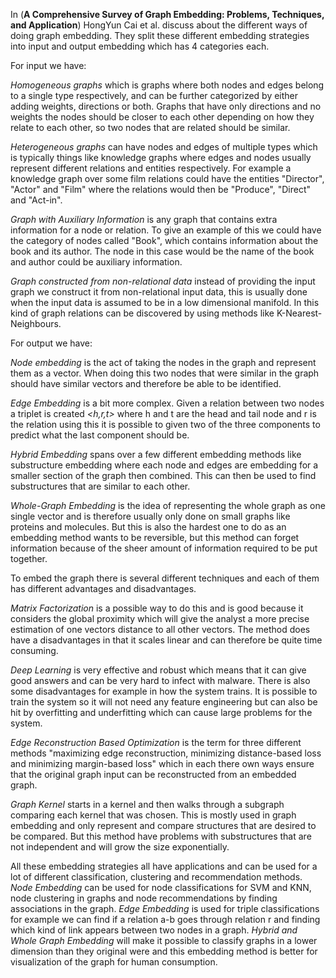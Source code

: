In (**A Comprehensive Survey of Graph Embedding: Problems, Techniques, and Application**) HongYun Cai et al. discuss about the different ways of doing graph embedding. They split these different embedding strategies into input and output embedding which has 4 categories each. 

For input we have:

*Homogeneous graphs* which is graphs where both nodes and edges belong to a single type respectively, and can be further categorized by either adding weights, directions or both. Graphs that have only directions and no weights the nodes should be closer to each other depending on how they relate to each other, so two nodes that are related should be similar.

*Heterogeneous graphs* can have nodes and edges of multiple types which is typically things like knowledge graphs where edges and nodes usually represent different relations and entities respectively. For example a knowledge graph over some film relations could have the entities "Director", "Actor" and "Film" where the relations would then be "Produce", "Direct" and "Act-in".

*Graph with Auxiliary Information* is any graph that contains extra information for a node or relation. To give an example of this we could have the category of nodes called "Book", which contains information about the book and its author. The node in this case would be the name of the book and author could be auxiliary information.

*Graph constructed from non-relational data* instead of providing the input graph we construct it from non-relational input data, this is usually done when the input data is assumed to be in a low dimensional manifold. In this kind of graph relations can be discovered by using methods like K-Nearest-Neighbours.

For output we have:

*Node embedding* is the act of taking the nodes in the graph and represent them as a vector. When doing this two nodes that were similar in the graph should have similar vectors and therefore be able to be identified.

*Edge Embedding* is a bit more complex. Given a relation between two nodes a triplet is created *<h,r,t>*  where h and t are the head and tail node and r is the relation using this it is possible to given two of the three components to predict what the last component should be.

*Hybrid Embedding* spans over a few different embedding methods like substructure embedding where each node and edges are embedding for a smaller section of the graph then combined. This can then be used to find substructures that are similar to each other.

*Whole-Graph Embedding* is the idea of representing the whole graph as one single vector and is therefore usually only done on small graphs like proteins and molecules. But this is also the hardest one to do as an embedding method wants to be reversible, but this method can forget information because of the sheer amount of information required to be put together.

To embed the graph there is several different techniques and each of them has different advantages and disadvantages.

*Matrix Factorization* is a possible way to do this and is good because it considers the global proximity which will give the analyst a more precise estimation of one vectors distance to all other vectors. The method does have a disadvantages in that it scales linear and can therefore be quite time consuming.

*Deep Learning* is very effective and robust which means that it can give good answers and can be very hard to infect with malware. There is also some disadvantages for example in how the system trains. It is possible to train the system so it will not need any feature engineering but can also be hit by overfitting and underfitting which can cause large problems for the system.

*Edge Reconstruction Based Optimization* is the term for three different methods "maximizing edge reconstruction, minimizing distance-based loss and minimizing margin-based loss" which in each there own ways ensure that the original graph input can be reconstructed from an embedded graph.

*Graph Kernel* starts in a kernel and then walks through a subgraph comparing each kernel that was chosen. This is mostly used in graph embedding and only represent and compare structures that are desired to be compared. But this method have problems with substructures that are not independent and will grow the size exponentially.

All these embedding strategies all have applications and can be used for a lot of different classification, clustering and recommendation methods. *Node Embedding* can be used for node classifications for SVM and KNN, node clustering in graphs and node recommendations by finding associations in the graph. *Edge Embedding* is used for triple classifications for example we can find if a relation a-b goes through relation r and finding which kind of link appears between two nodes in a graph. *Hybrid and Whole Graph Embedding* will make it possible to classify graphs in a lower dimension than they original were and this embedding method is better for visualization of the graph for human consumption.